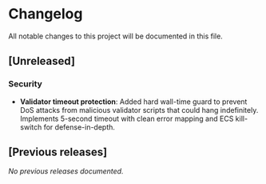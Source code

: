 # Changelog

All notable changes to this project will be documented in this file.

## [Unreleased]

### Security
- **Validator timeout protection**: Added hard wall-time guard to prevent DoS attacks from malicious validator scripts that could hang indefinitely. Implements 5-second timeout with clean error mapping and ECS kill-switch for defense-in-depth.

## [Previous releases]

_No previous releases documented._
